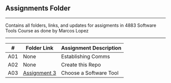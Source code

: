 ##  Assignments Folder

---

Contains all folders, links, and updates for assigments in 4883 Software Tools Course
as done by Marcos Lopez

---

|   #   | Folder Link | Assignment Description |
| :---: | ----------- | ---------------------- |
| A01   | None    | Establishing Comms     |
| A02   | None   | Create this Repo       |
| A03   | [Assignment 3](./A03/)    | Choose a Software Tool |


